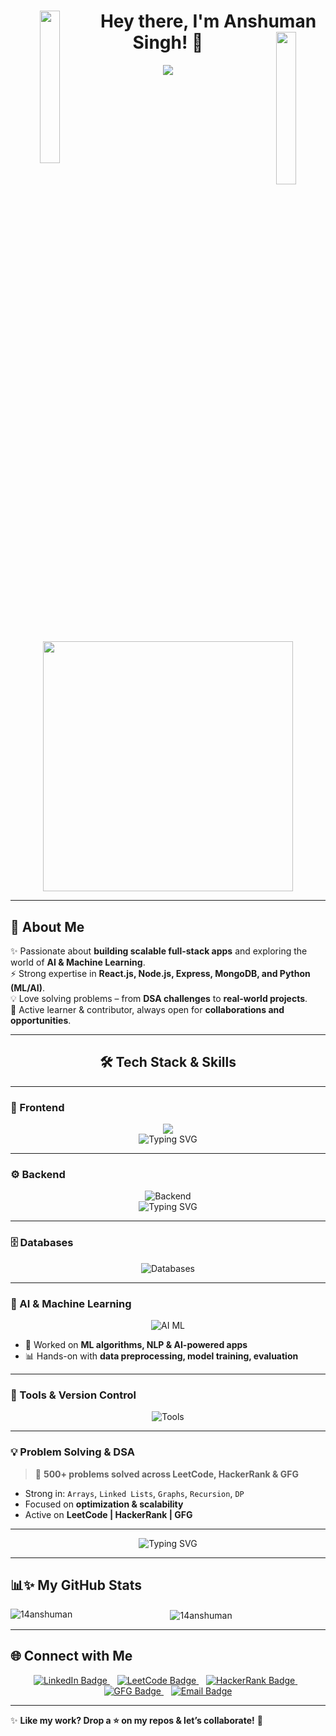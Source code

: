 <h1 align="center">
  <img align="left" src="https://user-images.githubusercontent.com/65187002/144930161-2f783401-8d27-4fdf-a2f7-cc0ba32f1f1f.gif" width="25%">
  <span>Hey there, I'm Anshuman Singh! 👋</span>
  <img align="right" src="https://user-images.githubusercontent.com/65187002/144930161-2f783401-8d27-4fdf-a2f7-cc0ba32f1f1f.gif" width="25%">
</h1>

<div align="center">
  <img src="https://readme-typing-svg.herokuapp.com?font=Fira+Code&size=22&duration=3000&pause=1000&color=F79327&center=true&vCenter=true&width=700&lines=Full+Stack+Developer+%7C+AI%2FML+Explorer;Building+Web+%26+AI-Powered+Apps;500%2B+DSA+Problems+Solved;Open+to+Collaborations+%26+Opportunities;Always+Learning%2C+Always+Creating!" />
</div>


<p align="center">
  <img src="https://media.giphy.com/media/qgQUggAC3Pfv687qPC/giphy.gif" width="400"/>
</p>

---

## 🚀 About Me  
✨ Passionate about **building scalable full-stack apps** and exploring the world of **AI & Machine Learning**.  
⚡ Strong expertise in **React.js, Node.js, Express, MongoDB, and Python (ML/AI)**.  
💡 Love solving problems – from **DSA challenges** to **real-world projects**.  
🌱 Active learner & contributor, always open for **collaborations and opportunities**.  

---

<h2 align="center">🛠️ Tech Stack & Skills</h2>

---

### 🎨 Frontend  
<div align="center">
<img src="https://skillicons.dev/icons?i=html,css,js,react,nextjs,tailwind,bootstrap,redux" />
</div>

<div align="center">
  <img src="https://readme-typing-svg.demolab.com?font=Fira+Code&size=20&pause=1000&color=36BCF7&center=true&width=600&lines=Interactive+UIs+with+React+%26+Next.js;Responsive+Designs+with+Tailwind+CSS;Modern+JavaScript+(ES6%2B);State+Management+using+Redux" alt="Typing SVG" />
</div>

---

### ⚙️ Backend  
<div align="center">
  <img src="https://skillicons.dev/icons?i=nodejs,express,python" alt="Backend" />
</div>

<div align="center">
  <img src="https://readme-typing-svg.demolab.com?font=Fira+Code&size=20&pause=1000&color=F76D36&center=true&width=600&lines=RESTful+APIs+with+Node.js+%26+Express;Python+for+ML+%26+Data+Processing;Authentication%2C+Routing%2C+Middleware" alt="Typing SVG" />
</div>

---

### 🗄️ Databases  
<div align="center">
  <img src="https://skillicons.dev/icons?i=mongodb,mysql" alt="Databases" />
</div>

---

### 🤖 AI & Machine Learning  
<div align="center">
  <img src="https://skillicons.dev/icons?i=python,tensorflow,pytorch" alt="AI ML" />
</div>

- 🧠 Worked on **ML algorithms, NLP & AI-powered apps**  
- 📊 Hands-on with **data preprocessing, model training, evaluation**  

---

### 🧰 Tools & Version Control  
<div align="center">
  <img src="https://skillicons.dev/icons?i=git,github,vscode,postman,figma" alt="Tools" />
</div>

---

### 💡 Problem Solving & DSA  
> 🧩 **500+ problems solved across LeetCode, HackerRank & GFG**

- Strong in: `Arrays`, `Linked Lists`, `Graphs`, `Recursion`, `DP`  
- Focused on **optimization & scalability**  
- Active on **LeetCode | HackerRank | GFG**  

---

<div align="center">
  <img src="https://readme-typing-svg.demolab.com?font=JetBrains+Mono&size=20&pause=1000&color=00F7FF&center=true&vCenter=true&width=700&lines=Open+to+collaborations+%26+exciting+projects;Let's+build+AI-powered+apps+together!" alt="Typing SVG" />
</div>

---

## 📊✨ My GitHub Stats

<div align="center">

  <p><img align="left" src="https://github-readme-stats.vercel.app/api/top-langs?username=14anshuman&show_icons=true&locale=en&layout=compact" alt="14anshuman" /></p>

<p>&nbsp;<img align="center" src="https://github-readme-stats.vercel.app/api?username=14anshuman&show_icons=true&locale=en" alt="14anshuman" /></p>

</div>

---

## 🌐 Connect with Me  

<p align="center">
  <a href="https://linkedin.com/in/anshuman14" target="blank">
    <img src="https://img.shields.io/badge/LinkedIn-0A66C2?style=for-the-badge&logo=linkedin&logoColor=white" alt="LinkedIn Badge"/>
  </a>
  &nbsp;&nbsp;
  <a href="https://leetcode.com/14anshuman" target="blank">
    <img src="https://img.shields.io/badge/LeetCode-FFA116?style=for-the-badge&logo=leetcode&logoColor=black" alt="LeetCode Badge"/>
  </a>
  &nbsp;&nbsp;
  <a href="https://www.hackerrank.com/14anshuman" target="blank">
    <img src="https://img.shields.io/badge/HackerRank-2EC866?style=for-the-badge&logo=hackerrank&logoColor=white" alt="HackerRank Badge"/>
  </a>
  &nbsp;&nbsp;
  <a href="https://auth.geeksforgeeks.org/user/singhanshfzj2" target="blank">
    <img src="https://img.shields.io/badge/GeeksforGeeks-2F8D46?style=for-the-badge&logo=geeksforgeeks&logoColor=white" alt="GFG Badge"/>
  </a>
  &nbsp;&nbsp;
  <a href="mailto:anshuman@example.com">
    <img src="https://img.shields.io/badge/Email-D14836?style=for-the-badge&logo=gmail&logoColor=white" alt="Email Badge"/>
  </a>
</p>

---

✨ **Like my work? Drop a ⭐ on my repos & let’s collaborate!** 🚀
